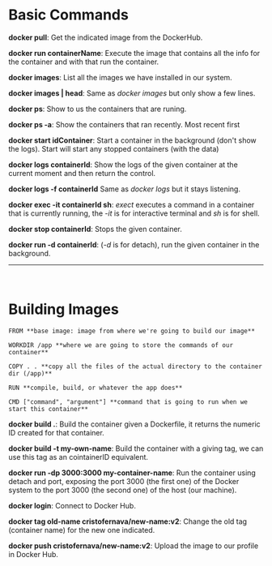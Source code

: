 <h1>Basic Commands</h1>

**docker pull**: Get the indicated image from the DockerHub.<br>

**docker run containerName**: Execute the image that contains all the info for the container and with that run the container.<br>

**docker images**: List all the images we have installed in our system.<br>

**docker images | head**: Same as _docker images_ but only show a few lines.<br>

**docker ps**: Show to us the containers that are runing.<br>

**docker ps -a**: Show the containers that ran recently. Most recent first<br>

**docker start idContainer**: Start a container in the background (don't show the logs). Start will start any stopped containers (with the data)<br>

**docker logs containerId**: Show the logs of the given container at the current moment and then return the control.<br>

**docker logs -f containerId** Same as _docker logs_ but it stays listening.<br>

**docker exec -it containerId sh**: _exect_ executes a command in a container that is currently running, the _-it_ is for interactive terminal and _sh_ is for shell.<br>

**docker stop containerId**: Stops the given container.<br>

**docker run -d containerId**: (_-d_ is for detach), run the given container in the background.<br>

<hr>
<br>
<h1>Building Images</h1>

    FROM **base image: image from where we're going to build our image**

    WORKDIR /app **where we are going to store the commands of our container**

    COPY . . **copy all the files of the actual directory to the container dir (/app)**

    RUN **compile, build, or whatever the app does**

    CMD ["command", "argument"] **command that is going to run when we start this container**

**docker build .**: Build the container given a Dockerfile, it returns the numeric ID created for that container.<br>

**docker build -t my-own-name**: Build the container with a giving tag, we can use this tag as an cointainerID equivalent.<br>

**docker run -dp 3000:3000 my-container-name**: Run the container using detach and port, exposing the port 3000 (the first one) of the Docker system to the port 3000 (the second one) of the host (our machine).<br>

**docker login**: Connect to Docker Hub.<br>

**docker tag old-name cristofernava/new-name:v2**: Change the old tag (container name) for the new one indicated.<br>

**docker push cristofernava/new-name:v2**: Upload the image to our profile in Docker Hub.<br>
